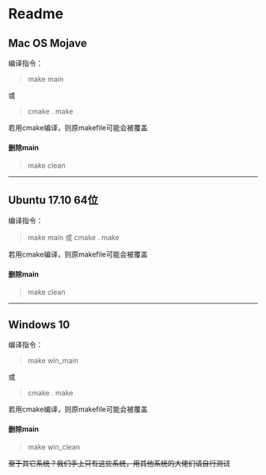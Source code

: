 # Readme

## Mac OS Mojave
编译指令：
> make main

或
> cmake .
make

若用cmake编译，则原makefile可能会被覆盖
#### 删除main
> make clean
---
## Ubuntu 17.10 64位
编译指令：
> make main
或
> cmake .
make

若用cmake编译，则原makefile可能会被覆盖
#### 删除main
> make clean
---
## Windows 10
编译指令：
> make win_main

或
> cmake .
make

若用cmake编译，则原makefile可能会被覆盖
#### 删除main
> make win_clean

~~至于其它系统？我们手上只有这些系统，用其他系统的大佬们请自行测试~~
